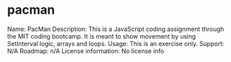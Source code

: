 # pacman
Name: PacMan
Description: This is a JavaScript coding assignment through the MIT coding bootcamp. It is meant to show movement by using SetInterval logic, arrays and loops.
Usage: This is an exercise only.
Support: N/A
Roadmap: n/A
License information: No license info
